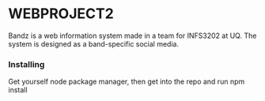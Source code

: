 # WEBPROJECT2
Bandz is a web information system made in a team for INFS3202 at UQ. The system is designed as a band-specific social media.


### Installing
Get yourself node package manager, then get into the repo and run npm install
